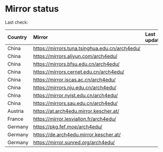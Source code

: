 <script src="./time.js"></script>
# Mirror status
Last check: <script type="text/javascript">localize(1737703215.3979185);</script>

|Country|Mirror|Last update|
|:------|:-----|:----------|
|China|https://mirrors.tuna.tsinghua.edu.cn/arch4edu/|<script type="text/javascript">localize(1737657599);</script>|
|China|https://mirrors.aliyun.com/arch4edu/|<script type="text/javascript">localize(1737657599);</script>|
|China|https://mirrors.bfsu.edu.cn/arch4edu/|<script type="text/javascript">localize(1737657599);</script>|
|China|https://mirrors.cernet.edu.cn/arch4edu/|<script type="text/javascript">localize(1737657599);</script>|
|China|https://mirror.iscas.ac.cn/arch4edu/|<script type="text/javascript">localize(1737657599);</script>|
|China|https://mirrors.nju.edu.cn/arch4edu/|<script type="text/javascript">localize(1737614455);</script>|
|China|https://mirror.nyist.edu.cn/arch4edu/|<script type="text/javascript">localize(1737657599);</script>|
|China|https://mirrors.sau.edu.cn/arch4edu/|<script type="text/javascript">localize(1731653531);</script>|
|Austria|https://at.arch4edu.mirror.kescher.at/|<script type="text/javascript">localize(1737657599);</script>|
|France|https://mirror.lesviallon.fr/arch4edu/|<script type="text/javascript">localize(1737657599);</script>|
|Germany|https://pkg.fef.moe/arch4edu/|<script type="text/javascript">localize(1737657599);</script>|
|Germany|https://de.arch4edu.mirror.kescher.at/|<script type="text/javascript">localize(1737657599);</script>|
|Germany|https://mirror.sunred.org/arch4edu/|<script type="text/javascript">localize(1737657599);</script>|

<script src="./tablefilter/tablefilter.js"></script>
<script src="./table.js"></script>